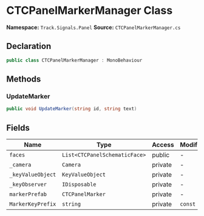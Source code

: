 # CTCPanelMarkerManager Class

**Namespace:** `Track.Signals.Panel`
**Source:** `CTCPanelMarkerManager.cs`

## Declaration

```csharp
public class CTCPanelMarkerManager : MonoBehaviour
```

## Methods

### UpdateMarker

```csharp
public void UpdateMarker(string id, string text)
```

## Fields

| Name | Type | Access | Modifiers |
|------|------|--------|-----------|
| `faces` | `List<CTCPanelSchematicFace>` | public | - |
| `_camera` | `Camera` | private | - |
| `_keyValueObject` | `KeyValueObject` | private | - |
| `_keyObserver` | `IDisposable` | private | - |
| `markerPrefab` | `CTCPanelMarker` | private | - |
| `MarkerKeyPrefix` | `string` | private | `const` |

